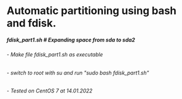 # Automatic partitioning using bash and fdisk.
##### fdisk_part1.sh # Expanding space from sda to sda2
###### - Make file fdisk_part1.sh as executable
###### - switch to root with su and run "sudo bash fdisk_part1.sh"
###### - Tested on CentOS 7 at 14.01.2022
